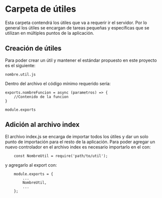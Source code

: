 # Carpeta de útiles

Esta carpeta contendrá los útiles que va a requerir ir el servidor. Por lo general los útiles se encargan de tareas pequeñas y específicas que se utilizan en múltiples puntos de la aplicación.

## Creación de útiles

Para poder crear un útil y mantener el estándar propuesto en este proyecto es el siguiente:
```
nombre.util.js
```
Dentro del archivo el código mínimo requerido sería:
```
exports.nombreFuncion = async (parametros) => {
    //Contenido de la funcion 
}

module.exports
```
## Adición al archivo index

El archivo index.js se encarga de importar todos los útiles y dar un solo punto de importación para el resto de la aplicación. Para poder agregar un nuevo controlador en el archivo index es necesario importarlo en el con: 
```
    const NombreUtil = require('path/to/util');
```
y agregarlo al export con:
```
    module.exports = {
        ...
        NombreUtil,
        ...
    };
```
